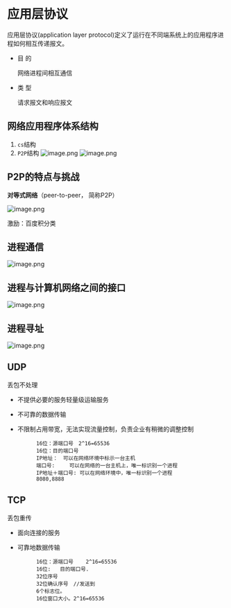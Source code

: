 # 应用层协议

应用层协议(application layer protocol)定义了运行在不同端系统上的应用程序进程如何相互传递报文。

- 目  的

  网络进程间相互通信

- 类  型

  请求报文和响应报文

## 网络应用程序体系结构

1. `cs`结构
2. `P2P`结构
    ![image.png](http://ww1.sinaimg.cn/large/006Uqzbtly1geebf9qxxej30sm0gdn77.jpg)
    ![image.png](http://ww1.sinaimg.cn/large/006Uqzbtly1geebfu2msgj30s70g9gvc.jpg)

## P2P的特点与挑战

**对等式网络**（peer-to-peer， 简称P2P）

![image.png](http://ww1.sinaimg.cn/large/006Uqzbtly1geebi3ylhlj30d10460t5.jpg)

激励：百度积分类

## 进程通信

![image.png](http://ww1.sinaimg.cn/large/006Uqzbtly1geebjcgkc7j30id02jmyj.jpg)

## 进程与计算机网络之间的接口

![image.png](http://ww1.sinaimg.cn/large/006Uqzbtly1geeblb1qbuj30cg03z3zn.jpg)

## 进程寻址

![image.png](http://ww1.sinaimg.cn/large/006Uqzbtly1geebmfvn9xj30qo09vq5s.jpg)

## UDP

丢包不处理

* 不提供必要的服务轻量级运输服务
* 不可靠的数据传输
* 不限制占用带宽，无法实现流量控制，负责企业有稍微的调整控制

			16位：源端口号　2^16=65536
			16位：目的端口号
			IP地址：　可以在网络环境中标示一台主机
			端口号:　   可以在网络的一台主机上，唯一标识别一个进程
			IP地址＋端口号: 可以在网络环境中，唯一标识别一个进程
			8080,8888

## TCP

丢包重传

* 面向连接的服务
* 可靠地数据传输

			16位：源端口号    2^16=65536
			16位:   目的端口号.
			32位序号
			32位确认序号　//发送到
			6个标志位。
			16位窗口大小。2^16=65536



